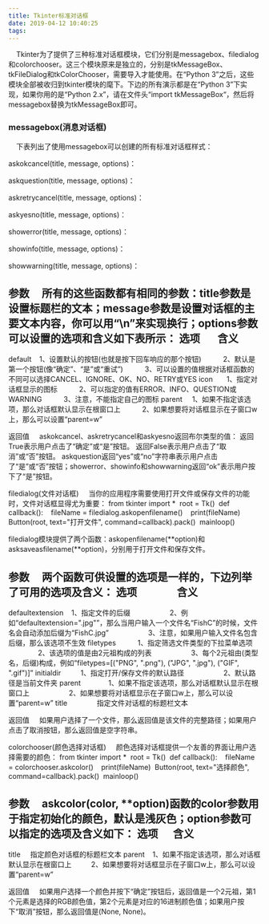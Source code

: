 ```yaml
---
title: Tkinter标准对话框
date: 2019-04-12 10:40:25
tags:
---
```

    Tkinter为了提供了三种标准对话框模块，它们分别是messagebox、filedialog和colorchooser。这三个模块原来是独立的，分别是tkMessageBox、tkFileDialog和tkColorChooser，需要导入才能使用。在“Python 3”之后，这些模块全部被收归到tkinter模块的麾下。下边的所有演示都是在“Python 3”下实现，如果你用的是“Python 2.x”，请在文件头“import tkMessageBox“，然后将messagebox替换为tkMessageBox即可。

### messagebox(消息对话框)

    下表列出了使用messagebox可以创建的所有标准对话框样式：

askokcancel(title, message, options)：

askquestion(title, message, options)：

askretrycancel(title, message, options)：

askyesno(title, message, options)：

showerror(title, message, options)：

showinfo(title, message, options)：

showwarning(title, message, options)：


参数
    所有的这些函数都有相同的参数：title参数是设置标题栏的文本；message参数是设置对话框的主要文本内容，你可以用“\n”来实现换行；options参数可以设置的选项和含义如下表所示：
选项       含义
---------------
default    1、设置默认的按钮(也就是按下回车响应的那个按钮)
           2、默认是第一个按钮(像“确定”、“是”或“重试”)
           3、可以设置的值根据对话框函数的不同可以选择CANCEL、IGNORE、OK、NO、RETRY或YES
icon       1、指定对话框显示的图标
           2、可以指定的值有ERROR、INFO、QUESTION或WARNING
           3、注意，不能指定自己的图标
parent     1、如果不指定该选项，那么对话框默认显示在根窗口上
           2、如果想要将对话框显示在子窗口w上，那么可以设置“parent=w”

返回值
    askokcancel、askretrycancel和askyesno返回布尔类型的值：
返回True表示用户点击了“确定”或“是”按钮。
返回False表示用户点击了“取消”或“否”按钮。
askquestion返回“yes”或“no”字符串表示用户点击了“是”或“否”按钮；showerror、showinfo和showwarning返回“ok”表示用户按下了“是”按钮。

filedialog(文件对话框)
    当你的应用程序需要使用打开文件或保存文件的功能时，文件对话框显得尤为重要：
from tkinter import *
​
root = Tk()
​
def callback():
    fileName = filedialog.askopenfilename()
    print(fileName)
​
Button(root, text="打开文件", command=callback).pack()
​
mainloop()

filedialog模块提供了两个函数：askopenfilename(**option)和asksaveasfilename(**option)，分别用于打开文件和保存文件。

参数
    两个函数可供设置的选项是一样的，下边列举了可用的选项及含义：
选项                含义
------------------------
defaultextension    1、指定文件的后缀
                    2、例如“defaultextension=".jpg"”，那么当用户输入一个文件名“FishC”的时候，文件名会自动添加后缀为“FishC.jpg”
                    3、注意，如果用户输入文件名包含后缀，那么该选项不生效
filetypes           1、指定筛选文件类型的下拉菜单选项
                    2、该选项的值是由2元祖构成的列表
                    3、每个2元祖由(类型名，后缀)构成，例如“filetypes=[("PNG", ".png"), ("JPG", ".jpg"), ("GIF", ".gif")]”
initialdir          1、指定打开/保存文件的默认路径
                    2、默认路径是当前文件夹
parent              1、如果不指定该选项，那么对话框默认显示在根窗口上
                    2、如果想要将对话框显示在子窗口w上，那么可以设置“parent=w”
title               指定文件对话框的标题栏文本

返回值
    如果用户选择了一个文件，那么返回值是该文件的完整路径；如果用户点击了取消按钮，那么返回值是空字符串。

colorchooser(颜色选择对话框)
    颜色选择对话框提供一个友善的界面让用户选择需要的颜色：
from tkinter import *
​
root = Tk()
​
def callback():
    fileName = colorchooser.askcolor()
    print(fileName)
​
Button(root, text="选择颜色", command=callback).pack()
​
mainloop()


参数
    askcolor(color, **option)函数的color参数用于指定初始化的颜色，默认是浅灰色；option参数可以指定的选项及含义如下：
选项      含义
--------------
title     指定颜色对话框的标题栏文本
parent    1、如果不指定该选项，那么对话框默认显示在根窗口上
          2、如果想要将对话框显示在子窗口w上，那么可以设置“parent=w”

返回值
    如果用户选择一个颜色并按下“确定”按钮后，返回值是一个2元祖，第1个元素是选择的RGB颜色值，第2个元素是对应的16进制颜色值；如果用户按下“取消”按钮，那么返回值是(None, None)。